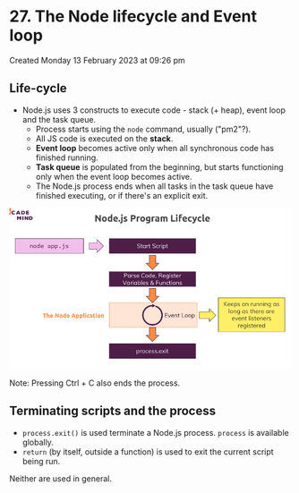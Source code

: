 # 27. The Node lifecycle and Event loop
Created Monday 13 February 2023 at 09:26 pm

## Life-cycle
- Node.js uses 3 constructs to execute code - stack (+ heap), event loop and the task queue.
	- Process starts using the `node` command, usually ("pm2"?).
	- All JS code is executed on the **stack**.
	- **Event loop** becomes active only when all synchronous code has finished running.
	- **Task queue** is populated from the beginning, but starts functioning only when the event loop becomes active.
	- The Node.js process ends when all tasks in the task queue have finished executing, or if there's an explicit exit.

![](../../../../assets/Pasted%20image%2020230213215629.png)

Note: Pressing Ctrl + C also ends the process.


## Terminating scripts and the process
- `process.exit()` is used terminate a Node.js process. `process` is available globally.
- `return` (by itself, outside a function) is used to exit the current script being run.

Neither are used in general.